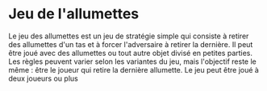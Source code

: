 # Jeu de l'allumettes

Le jeu des allumettes est un jeu de stratégie simple qui consiste à retirer des allumettes d'un tas et à forcer l'adversaire à retirer la dernière. Il peut être joué avec des allumettes ou tout autre objet divisé en petites parties. Les règles peuvent varier selon les variantes du jeu, mais l'objectif reste le même : être le joueur qui retire la dernière allumette. Le jeu peut être joué à deux joueurs ou plus
